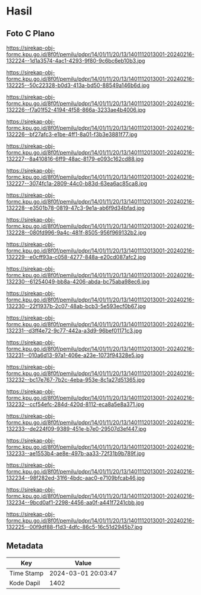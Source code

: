 # Hasil

## Foto C Plano

https://sirekap-obj-formc.kpu.go.id/8f0f/pemilu/pdpr/14/01/11/20/13/1401112013001-20240216-132224--1d1a3574-4ac1-4293-9f80-9c6bc6eb10b3.jpg

https://sirekap-obj-formc.kpu.go.id/8f0f/pemilu/pdpr/14/01/11/20/13/1401112013001-20240216-132225--50c22328-b0d3-413a-bd50-88549a146b6d.jpg

https://sirekap-obj-formc.kpu.go.id/8f0f/pemilu/pdpr/14/01/11/20/13/1401112013001-20240216-132226--f7a01f52-4194-4f58-866a-3233ae4b4006.jpg

https://sirekap-obj-formc.kpu.go.id/8f0f/pemilu/pdpr/14/01/11/20/13/1401112013001-20240216-132226--bf27afc3-e1be-4ff1-8a01-f3b3e3881f77.jpg

https://sirekap-obj-formc.kpu.go.id/8f0f/pemilu/pdpr/14/01/11/20/13/1401112013001-20240216-132227--8a410816-6ff9-48ac-8179-e093c162cd88.jpg

https://sirekap-obj-formc.kpu.go.id/8f0f/pemilu/pdpr/14/01/11/20/13/1401112013001-20240216-132227--3074fc1a-2809-44c0-b83d-63ea6ac85ca8.jpg

https://sirekap-obj-formc.kpu.go.id/8f0f/pemilu/pdpr/14/01/11/20/13/1401112013001-20240216-132228--e3501b78-0819-47c3-9e1a-ab6f9d34bfad.jpg

https://sirekap-obj-formc.kpu.go.id/8f0f/pemilu/pdpr/14/01/11/20/13/1401112013001-20240216-132228--080fd996-9a4c-481f-8505-956f969132b2.jpg

https://sirekap-obj-formc.kpu.go.id/8f0f/pemilu/pdpr/14/01/11/20/13/1401112013001-20240216-132229--e0cff93a-c058-4277-848a-e20cd087afc2.jpg

https://sirekap-obj-formc.kpu.go.id/8f0f/pemilu/pdpr/14/01/11/20/13/1401112013001-20240216-132230--61254049-bb8a-4206-abda-bc75aba98ec6.jpg

https://sirekap-obj-formc.kpu.go.id/8f0f/pemilu/pdpr/14/01/11/20/13/1401112013001-20240216-132230--22f1937b-2c07-48ab-bcb3-5e593ecf0b67.jpg

https://sirekap-obj-formc.kpu.go.id/8f0f/pemilu/pdpr/14/01/11/20/13/1401112013001-20240216-132231--d3ff4e72-9c77-442a-a3d9-96bef01171c3.jpg

https://sirekap-obj-formc.kpu.go.id/8f0f/pemilu/pdpr/14/01/11/20/13/1401112013001-20240216-132231--010a6d13-97a1-406e-a23e-1073f94328e5.jpg

https://sirekap-obj-formc.kpu.go.id/8f0f/pemilu/pdpr/14/01/11/20/13/1401112013001-20240216-132232--bc17e767-7b2c-4eba-953e-8c1a27d51365.jpg

https://sirekap-obj-formc.kpu.go.id/8f0f/pemilu/pdpr/14/01/11/20/13/1401112013001-20240216-132232--ccf54efc-284d-420d-8112-eca8a5e8a371.jpg

https://sirekap-obj-formc.kpu.go.id/8f0f/pemilu/pdpr/14/01/11/20/13/1401112013001-20240216-132233--de224f09-9389-451e-b7e0-29507d3ef447.jpg

https://sirekap-obj-formc.kpu.go.id/8f0f/pemilu/pdpr/14/01/11/20/13/1401112013001-20240216-132233--ae1553b4-ae8e-497b-aa33-72f31b9b789f.jpg

https://sirekap-obj-formc.kpu.go.id/8f0f/pemilu/pdpr/14/01/11/20/13/1401112013001-20240216-132234--98f282ed-31f6-4bdc-aac0-e7109bfcab46.jpg

https://sirekap-obj-formc.kpu.go.id/8f0f/pemilu/pdpr/14/01/11/20/13/1401112013001-20240216-132234--9bcd0af1-2298-4456-aa0f-a441f7241cbb.jpg

https://sirekap-obj-formc.kpu.go.id/8f0f/pemilu/pdpr/14/01/11/20/13/1401112013001-20240216-132225--00f9df88-f1d3-4dfc-86c5-16c51d2945b7.jpg


## Metadata

| Key        | Value               |
| ---------- | ------------------- |
| Time Stamp | 2024-03-01 20:03:47 |
| Kode Dapil | 1402                |




